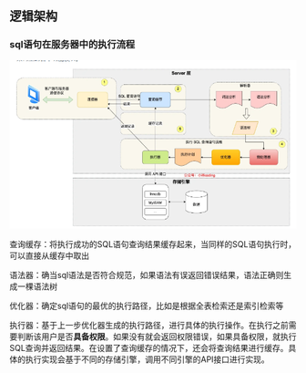 ## 逻辑架构

### sql语句在服务器中的执行流程

![image-20230510202041982](img/image-20230510202041982.png)

查询缓存：将执行成功的SQL语句查询结果缓存起来，当同样的SQL语句执行时，可以直接从缓存中取出

语法器：确当sql语法是否符合规范，如果语法有误返回错误结果，语法正确则生成一棵语法树

优化器：确定sql语句的最优的执行路径，比如是根据全表检索还是索引检索等

执行器：基于上一步优化器生成的执行路径，进行具体的执行操作。在执行之前需要判断该用户是否**具备权限**。如果没有就会返回权限错误，如果具备权限，就执行SQL查询并返回结果。在设置了查询缓存的情况下，还会将查询结果进行缓存。具体的执行实现会基于不同的存储引擎，调用不同引擎的API接口进行实现。
